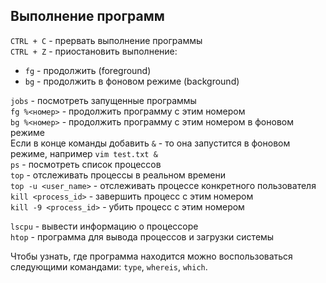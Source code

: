 ## Выполнение программ

`CTRL + C` - прервать выполнение программы  
`CTRL + Z` - приостановить выполнение:
- `fg` - продолжить (foreground)
- `bg` - продолжить в фоновом режиме (background)

`jobs` - посмотреть запущенные программы  
`fg %<номер>` - продолжить программу с этим номером  
`bg %<номер>` - продолжить программу с этим номером в фоновом режиме  
Если в конце команды добавить `&` - то она запустится в фоновом режиме, например `vim test.txt &`  
`ps` - посмотреть список процессов  
`top` - отслеживать процессы в реальном времени  
`top -u <user_name>` - отслеживать процессе конкретного пользователя  
`kill <process_id>` - завершить процесс с этим номером  
`kill -9 <process_id>` - убить процесс с этим номером  

`lscpu` - вывести информацию о процессоре  
`htop` - программа для вывода процессов и загрузки системы  

Чтобы узнать, где программа находится можно воспользоваться следующими командами: `type`, `whereis`, `which`.
